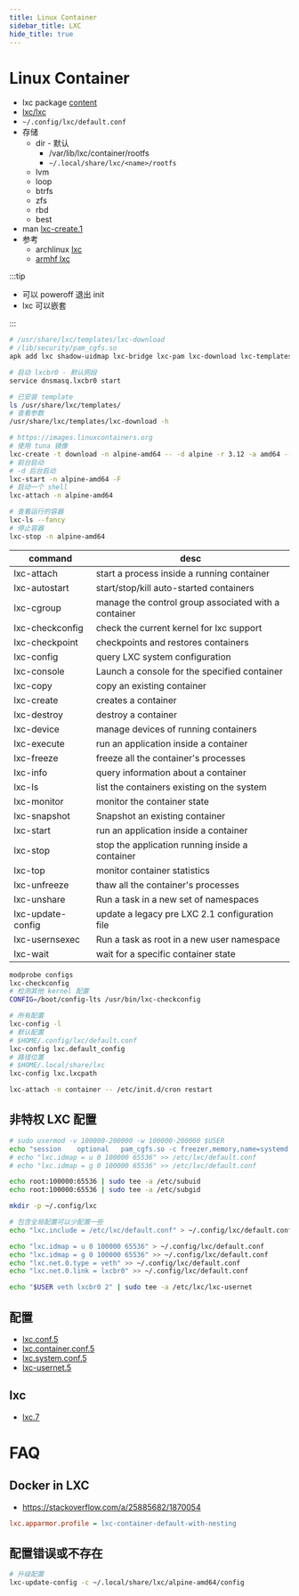 ```yaml
---
title: Linux Container
sidebar_title: LXC
hide_title: true
---
```


# Linux Container

- lxc package [content](https://pkgs.alpinelinux.org/contents?branch=edge&name=lxc&arch=x86_64&repo=main)
- [lxc/lxc](https://github.com/lxc/lxc)
- `~/.config/lxc/default.conf`
- 存储
  - dir - 默认
    - /var/lib/lxc/container/rootfs
    - `~/.local/share/lxc/<name>/rootfs`
  - lvm
  - loop
  - btrfs
  - zfs
  - rbd
  - best
- man [lxc-create.1](https://linuxcontainers.org/lxc/manpages//man1/lxc-create.1.html)
- 参考
  - archlinux [lxc](https://wiki.archlinux.org/index.php/Linux_Containers)
  - [armhf lxc](https://gist.github.com/hack3d/8a3982329e1df77f380878ff7bbc7b03)

:::tip

- 可以 poweroff 退出 init
- lxc 可以嵌套

:::

```bash
# /usr/share/lxc/templates/lxc-download
# /lib/security/pam_cgfs.so
apk add lxc shadow-uidmap lxc-bridge lxc-pam lxc-download lxc-templates lxc-templates-oci

# 启动 lxcbr0 - 默认网段
service dnsmasq.lxcbr0 start

# 已安装 template
ls /usr/share/lxc/templates/
# 查看参数
/usr/share/lxc/templates/lxc-download -h

# https://images.linuxcontainers.org
# 使用 tuna 镜像
lxc-create -t download -n alpine-amd64 -- -d alpine -r 3.12 -a amd64 --server mirrors.tuna.tsinghua.edu.cn/lxc-images
# 前台启动
# -d 后台启动
lxc-start -n alpine-amd64 -F
# 启动一个 shell
lxc-attach -n alpine-amd64

# 查看运行的容器
lxc-ls --fancy
# 停止容器
lxc-stop -n alpine-amd64
```

| command           | desc                                                 |
| ----------------- | ---------------------------------------------------- |
| lxc-attach        | start a process inside a running container           |
| lxc-autostart     | start/stop/kill auto-started containers              |
| lxc-cgroup        | manage the control group associated with a container |
| lxc-checkconfig   | check the current kernel for lxc support             |
| lxc-checkpoint    | checkpoints and restores containers                  |
| lxc-config        | query LXC system configuration                       |
| lxc-console       | Launch a console for the specified container         |
| lxc-copy          | copy an existing container                           |
| lxc-create        | creates a container                                  |
| lxc-destroy       | destroy a container                                  |
| lxc-device        | manage devices of running containers                 |
| lxc-execute       | run an application inside a container                |
| lxc-freeze        | freeze all the container's processes                 |
| lxc-info          | query information about a container                  |
| lxc-ls            | list the containers existing on the system           |
| lxc-monitor       | monitor the container state                          |
| lxc-snapshot      | Snapshot an existing container                       |
| lxc-start         | run an application inside a container                |
| lxc-stop          | stop the application running inside a container      |
| lxc-top           | monitor container statistics                         |
| lxc-unfreeze      | thaw all the container's processes                   |
| lxc-unshare       | Run a task in a new set of namespaces                |
| lxc-update-config | update a legacy pre LXC 2.1 configuration file       |
| lxc-usernsexec    | Run a task as root in a new user namespace           |
| lxc-wait          | wait for a specific container state                  |

```bash
modprobe configs
lxc-checkconfig
# 检测其他 kernel 配置
CONFIG=/boot/config-lts /usr/bin/lxc-checkconfig

# 所有配置
lxc-config -l
# 默认配置
# $HOME/.config/lxc/default.conf
lxc-config lxc.default_config
# 路径位置
# $HOME/.local/share/lxc
lxc-config lxc.lxcpath

lxc-attach -n container -- /etc/init.d/cron restart
```

## 非特权 LXC 配置

```bash
# sudo usermod -v 100000-200000 -w 100000-200000 $USER
echo "session    optional   pam_cgfs.so -c freezer,memory,name=systemd,unified" >> /etc/pam.d/system-login
# echo "lxc.idmap = u 0 100000 65536" >> /etc/lxc/default.conf
# echo "lxc.idmap = g 0 100000 65536" >> /etc/lxc/default.conf

echo root:100000:65536 | sudo tee -a /etc/subuid
echo root:100000:65536 | sudo tee -a /etc/subgid

mkdir -p ~/.config/lxc

# 包含全局配置可以少配置一些
echo "lxc.include = /etc/lxc/default.conf" > ~/.config/lxc/default.conf

echo "lxc.idmap = u 0 100000 65536" > ~/.config/lxc/default.conf
echo "lxc.idmap = g 0 100000 65536" >> ~/.config/lxc/default.conf
echo "lxc.net.0.type = veth" >> ~/.config/lxc/default.conf
echo "lxc.net.0.link = lxcbr0" >> ~/.config/lxc/default.conf

echo "$USER veth lxcbr0 2" | sudo tee -a /etc/lxc/lxc-usernet
```

## 配置

- [lxc.conf.5](https://linuxcontainers.org/lxc/manpages/man5/lxc.conf.5.html)
- [lxc.container.conf.5](https://linuxcontainers.org/lxc/manpages/man5/lxc.container.conf.5.html)
- [lxc.system.conf.5](https://linuxcontainers.org/lxc/manpages//man5/lxc.system.conf.5.html)
- [lxc-usernet.5](https://linuxcontainers.org/lxc/manpages/man5/lxc-usernet.5.html)

## lxc

- [lxc.7](https://linuxcontainers.org/lxc/manpages/man7/lxc.7.html)

# FAQ

## Docker in LXC

- https://stackoverflow.com/a/25885682/1870054

```ini
lxc.apparmor.profile = lxc-container-default-with-nesting
```

## 配置错误或不存在

```bash
# 升级配置
lxc-update-config -c ~/.local/share/lxc/alpine-amd64/config
```
